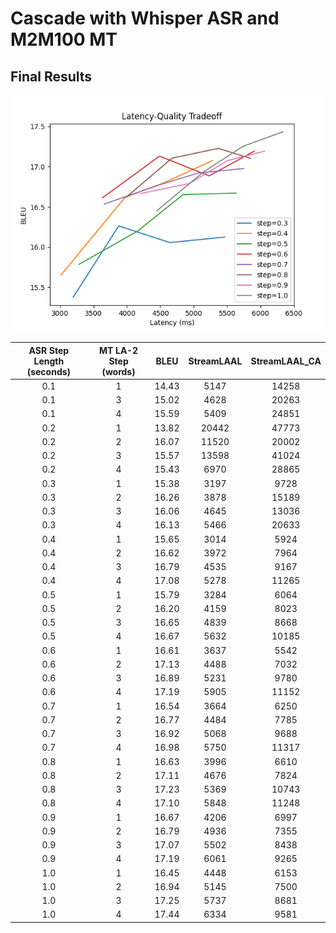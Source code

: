 # Cascade with Whisper ASR and M2M100 MT


## Final Results

![Final Results](./final/tradeoff.png)

| ASR Step Length (seconds) | MT LA-2 Step (words) | BLEU  | StreamLAAL | StreamLAAL_CA |
|:-------------------------:|:--------------------:|:-----:|:----------:|:-------------:|
|           0.1             |          1           | 14.43 |    5147    |     14258     |
|           0.1             |          3           | 15.02 |    4628    |     20263     |
|           0.1             |          4           | 15.59 |    5409    |     24851     |
|           0.2             |          1           | 13.82 |   20442    |     47773     |
|           0.2             |          2           | 16.07 |   11520    |     20002     |
|           0.2             |          3           | 15.57 |   13598    |     41024     |
|           0.2             |          4           | 15.43 |    6970    |     28865     |
|           0.3             |          1           | 15.38 |    3197    |      9728     |
|           0.3             |          2           | 16.26 |    3878    |     15189     |
|           0.3             |          3           | 16.06 |    4645    |     13036     |
|           0.3             |          4           | 16.13 |    5466    |     20633     |
|           0.4             |          1           | 15.65 |    3014    |      5924     |
|           0.4             |          2           | 16.62 |    3972    |      7964     |
|           0.4             |          3           | 16.79 |    4535    |      9167     |
|           0.4             |          4           | 17.08 |    5278    |     11265     |
|           0.5             |          1           | 15.79 |    3284    |      6064     |
|           0.5             |          2           | 16.20 |    4159    |      8023     |
|           0.5             |          3           | 16.65 |    4839    |      8668     |
|           0.5             |          4           | 16.67 |    5632    |     10185     |
|           0.6             |          1           | 16.61 |    3637    |      5542     |
|           0.6             |          2           | 17.13 |    4488    |      7032     |
|           0.6             |          3           | 16.89 |    5231    |      9780     |
|           0.6             |          4           | 17.19 |    5905    |     11152     |
|           0.7             |          1           | 16.54 |    3664    |      6250     |
|           0.7             |          2           | 16.77 |    4484    |      7785     |
|           0.7             |          3           | 16.92 |    5068    |      9688     |
|           0.7             |          4           | 16.98 |    5750    |     11317     |
|           0.8             |          1           | 16.63 |    3996    |      6610     |
|           0.8             |          2           | 17.11 |    4676    |      7824     |
|           0.8             |          3           | 17.23 |    5369    |     10743     |
|           0.8             |          4           | 17.10 |    5848    |     11248     |
|           0.9             |          1           | 16.67 |    4206    |      6997     |
|           0.9             |          2           | 16.79 |    4936    |      7355     |
|           0.9             |          3           | 17.07 |    5502    |      8438     |
|           0.9             |          4           | 17.19 |    6061    |      9265     |
|           1.0             |          1           | 16.45 |    4448    |      6153     |
|           1.0             |          2           | 16.94 |    5145    |      7500     |
|           1.0             |          3           | 17.25 |    5737    |      8681     |
|           1.0             |          4           | 17.44 |    6334    |      9581     |